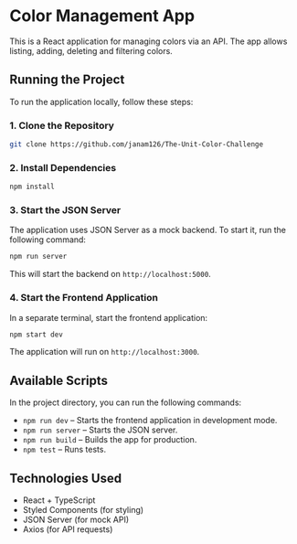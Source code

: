 # Color Management App

This is a React application for managing colors via an API. The app allows listing, adding, deleting and filtering colors.

## Running the Project

To run the application locally, follow these steps:

### 1. Clone the Repository

```sh
git clone https://github.com/janam126/The-Unit-Color-Challenge
```

### 2. Install Dependencies

```sh
npm install
```

### 3. Start the JSON Server

The application uses JSON Server as a mock backend. To start it, run the following command:

```sh
npm run server
```

This will start the backend on `http://localhost:5000`.

### 4. Start the Frontend Application

In a separate terminal, start the frontend application:

```sh
npm start dev
```

The application will run on `http://localhost:3000`.

## Available Scripts

In the project directory, you can run the following commands:

- `npm run dev` – Starts the frontend application in development mode.
- `npm run server` – Starts the JSON server.
- `npm run build` – Builds the app for production.
- `npm test` – Runs tests.

## Technologies Used

- React + TypeScript
- Styled Components (for styling)
- JSON Server (for mock API)
- Axios (for API requests)
